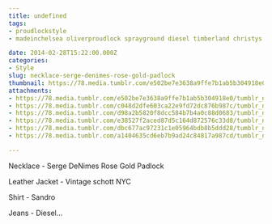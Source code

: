 ```yaml
---
title: undefined
tags:
- proudlockstyle
- madeinchelsea oliverproudlock sprayground diesel timberland christys Sandro Sergedenimes

date: 2014-02-28T15:22:00.000Z
categories:
- Style
slug: necklace-serge-denimes-rose-gold-padlock
thumbnail: https://78.media.tumblr.com/e502be7e3638a9ffe7b1ab5b304918e0/tumblr_n1ppco7wgN1rhrm24o1_1280.jpg
attachments:
- https://78.media.tumblr.com/e502be7e3638a9ffe7b1ab5b304918e0/tumblr_n1ppco7wgN1rhrm24o1_1280.jpg
- https://78.media.tumblr.com/c048d2dfe603ca22e9fd72dc876b987c/tumblr_n1ppco7wgN1rhrm24o2_1280.jpg
- https://78.media.tumblr.com/d98a2b5820f8dcc584b7b4a0c88d0683/tumblr_n1ppco7wgN1rhrm24o3_1280.jpg
- https://78.media.tumblr.com/e38527f2aced87d5c164d872576c33d8/tumblr_n1ppco7wgN1rhrm24o6_1280.jpg
- https://78.media.tumblr.com/dbc677ac97231c1e05964bdb8b5ddd28/tumblr_n1ppco7wgN1rhrm24o5_1280.jpg
- https://78.media.tumblr.com/a1404635cd6eb7b9ad24c84817a987cd/tumblr_n1ppco7wgN1rhrm24o7_1280.jpg

---
```


Necklace - Serge DeNimes Rose Gold Padlock

  Leather Jacket - Vintage schott NYC 

  Shirt - Sandro 

  Jeans - Diesel...
